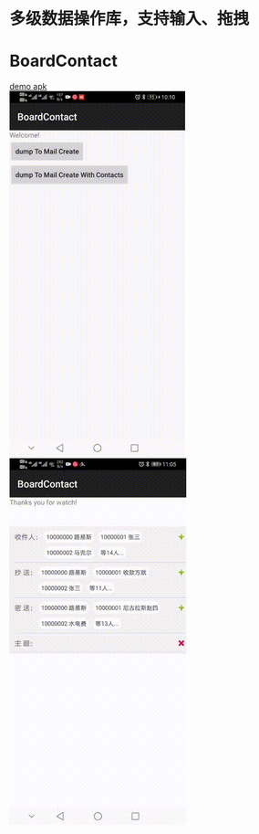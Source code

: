 # **多级数据操作库，支持输入、拖拽**
# BoardContact

[demo apk](sampleApk/dragContact.apk)  
![demo1.gif](https://github.com/xmq479361/BoardContact/blob/master/sampleApk/demo1.gif)
![demo2.gif](https://github.com/xmq479361/BoardContact/blob/master/sampleApk/demo2.gif)

